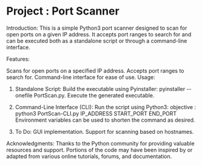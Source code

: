 # Project :  Port Scanner 

Introduction:
This is a simple Python3 port scanner designed to scan for open ports on a given IP address. It accepts port ranges to search for and can be executed both as a standalone script or through a command-line interface.

Features:

Scans for open ports on a specified IP address.
Accepts port ranges to search for.
Command-line interface for ease of use.
Usage:

1) Standalone Script:
   Build the executable using Pyinstaller: pyinstaller --onefile PortScan.py.
   Execute the generated executable.
2) Command-Line Interface (CLI):
   Run the script using Python3:
objective : python3 PortScan-CLI.py IP_ADDRESS START_PORT END_PORT
Environment variables can be used to shorten the command as desired.

3) To Do:
GUI implementation.
Support for scanning based on hostnames.

Acknowledgments:
Thanks to the Python community for providing valuable resources and support.
Portions of the code may have been inspired by or adapted from various online tutorials, forums, and documentation.
